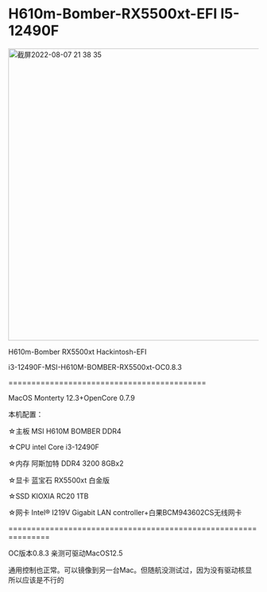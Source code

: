 # H610m-Bomber-RX5500xt-EFI I5-12490F

<img width="589" alt="截屏2022-08-07 21 38 35" src="https://user-images.githubusercontent.com/65746655/183293549-a35f6812-be14-49e0-bc50-03d5f99bbab8.png">

H610m-Bomber RX5500xt Hackintosh-EFI

i3-12490F-MSI-H610M-BOMBER-RX5500xt-OC0.8.3

===========================================

MacOS Monterty 12.3+OpenCore 0.7.9

本机配置：

☆主板 MSI H610M BOMBER DDR4

☆CPU intel Core i3-12490F

☆内存 阿斯加特 DDR4 3200 8GBx2

☆显卡 蓝宝石 RX5500xt 白金版

☆SSD KIOXIA RC20 1TB

☆网卡 Intel® I219V Gigabit LAN controller+白果BCM943602CS无线网卡

===============================================================

OC版本0.8.3 亲测可驱动MacOS12.5

通用控制也正常。可以镜像到另一台Mac。但随航没测试过，因为没有驱动核显所以应该是不行的
